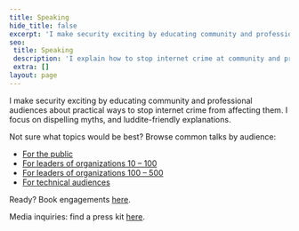 ```yaml
---
title: Speaking
hide_title: false
excerpt: 'I make security exciting by educating community and professional audiences about practical ways to stop internet crime from affecting them. I focus on easy wins, dispelling myths, and luddite-friendly explanations.'
seo:
 title: Speaking
 description: 'I explain how to stop internet crime at community and professional events.'
 extra: []
layout: page
---
```

I make security exciting by educating community and professional audiences about practical ways to stop internet crime from affecting them. I focus on dispelling myths, and luddite-friendly explanations. 

Not sure what topics would be best? Browse common talks by audience:

- [For the public](/speaking_public) 
- [For leaders of organizations 10 – 100](/speaking_sb)
- [For leaders of organizations 100 – 500](/speaking_mb)
- [For technical audiences](/speaking_tech)

Ready? Book engagements [here](/book_speaking).

Media inquiries: find a press kit [here](/static/images/dylan_one_sheet.pdf). 
